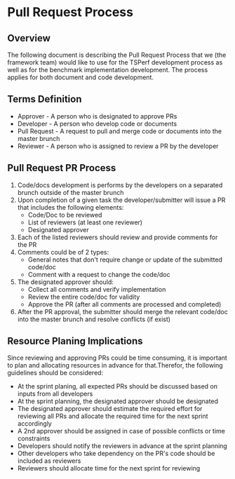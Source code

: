 # Pull Request Process

## Overview

The following document is describing the Pull Request Process that we (the framework team) would like to use for the TSPerf development process as well as for the benchmark implementation development. The process applies for both document and code development.

## Terms Definition

* Approver  - A person who is designated to approve PRs
* Developer - A person who develop code or documents
* Pull Request - A request to pull and merge code or documents into the master brunch
* Reviewer - A person who is assigned to review a PR by the developer

## Pull Request PR Process

1. Code/docs development is performs by the developers on a separated brunch outside of the master brunch
2. Upon completion of a given task the developer/submitter will issue a PR that includes the following elements:
   * Code/Doc to be reviewed
   * List of reviewers (at least one reviewer)
   * Designated approver
3. Each of the listed reviewers should review and provide comments for the PR
4. Comments could be of 2 types:
   * General notes that don't require change or update of the submitted code/doc
   * Comment with a request to change the code/doc
5. The designated approver should:
   * Collect all comments and verify implementation
   * Review the entire code/doc for validity
   * Approve the PR (after all comments are processed and completed)
6. After the PR approval, the submitter should merge the relevant code/doc into the master brunch and resolve conflicts (if exist)

## Resource Planing Implications

Since reviewing and approving PRs could be time consuming, it is important to plan and allocating resources in advance for that.Therefor, the following guidelines should be considered:

* At the sprint planing, all expected PRs should be discussed based on inputs from all developers
* At the sprint planning, the designated approver should be designated
* The designated approver should estimate the required effort for reviewing all PRs and allocate the required time for the next sprint accordingly
* A 2nd approver should be assigned in case of possible conflicts or time constraints
* Developers should notify the reviewers in advance at the sprint planning 
* Other developers who take dependency on the PR's code should be included as reviewers
* Reviewers should allocate time for the next sprint for reviewing 


